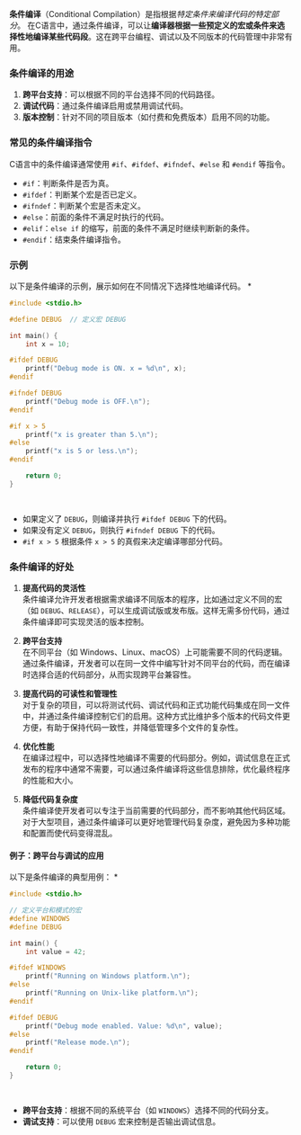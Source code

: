 **条件编译**（Conditional Compilation）是指根据*特定条件来编译代码的特定部分*。
在C语言中，通过条件编译，可以让**编译器根据一些预定义的宏或条件来选择性地编译某些代码段**。这在跨平台编程、调试以及不同版本的代码管理中非常有用。

### 条件编译的用途

1. **跨平台支持**：可以根据不同的平台选择不同的代码路径。
2. **调试代码**：通过条件编译启用或禁用调试代码。
3. **版本控制**：针对不同的项目版本（如付费和免费版本）启用不同的功能。

### 常见的条件编译指令

C语言中的条件编译通常使用 `#if`、`#ifdef`、`#ifndef`、`#else` 和 `#endif` 等指令。

- `#if`：判断条件是否为真。
- `#ifdef`：判断某个宏是否已定义。
- `#ifndef`：判断某个宏是否未定义。
- `#else`：前面的条件不满足时执行的代码。
- `#elif`：`else if` 的缩写，前面的条件不满足时继续判断新的条件。
- `#endif`：结束条件编译指令。

### 示例

以下是条件编译的示例，展示如何在不同情况下选择性地编译代码。
* 
```c
#include <stdio.h>

#define DEBUG  // 定义宏 DEBUG

int main() {
    int x = 10;

#ifdef DEBUG
    printf("Debug mode is ON. x = %d\n", x);
#endif

#ifndef DEBUG
    printf("Debug mode is OFF.\n");
#endif

#if x > 5
    printf("x is greater than 5.\n");
#else
    printf("x is 5 or less.\n");
#endif

    return 0;
}

  
```

 

- 如果定义了 `DEBUG`，则编译并执行 `#ifdef DEBUG` 下的代码。
- 如果没有定义 `DEBUG`，则执行 `#ifndef DEBUG` 下的代码。
- `#if x > 5` 根据条件 `x > 5` 的真假来决定编译哪部分代码。

### 条件编译的好处

1. **提高代码的灵活性**  
    条件编译允许开发者根据需求编译不同版本的程序，比如通过定义不同的宏（如 `DEBUG`、`RELEASE`），可以生成调试版或发布版。这样无需多份代码，通过条件编译即可实现灵活的版本控制。
    
2. **跨平台支持**  
    在不同平台（如 Windows、Linux、macOS）上可能需要不同的代码逻辑。通过条件编译，开发者可以在同一文件中编写针对不同平台的代码，而在编译时选择合适的代码部分，从而实现跨平台兼容性。
    
3. **提高代码的可读性和管理性**  
    对于复杂的项目，可以将测试代码、调试代码和正式功能代码集成在同一文件中，并通过条件编译控制它们的启用。这种方式比维护多个版本的代码文件更方便，有助于保持代码一致性，并降低管理多个文件的复杂性。
    
4. **优化性能**  
    在编译过程中，可以选择性地编译不需要的代码部分。例如，调试信息在正式发布的程序中通常不需要，可以通过条件编译将这些信息排除，优化最终程序的性能和大小。
    
5. **降低代码复杂度**  
    条件编译使开发者可以专注于当前需要的代码部分，而不影响其他代码区域。对于大型项目，通过条件编译可以更好地管理代码复杂度，避免因为多种功能和配置而使代码变得混乱。
    

#### 例子：跨平台与调试的应用

以下是条件编译的典型用例：
* 
```c
#include <stdio.h>

// 定义平台和模式的宏
#define WINDOWS
#define DEBUG

int main() {
    int value = 42;

#ifdef WINDOWS
    printf("Running on Windows platform.\n");
#else
    printf("Running on Unix-like platform.\n");
#endif

#ifdef DEBUG
    printf("Debug mode enabled. Value: %d\n", value);
#else
    printf("Release mode.\n");
#endif

    return 0;
}

  
```

 
- **跨平台支持**：根据不同的系统平台（如 `WINDOWS`）选择不同的代码分支。
- **调试支持**：可以使用 `DEBUG` 宏来控制是否输出调试信息。
